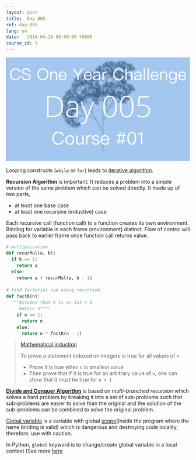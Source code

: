 ```yaml
---
layout: post
title:  Day 005
ref: day-005
lang: en
date:   2016-04-16 00:00:00 +0800
course_id: 1
---
```


![](/images/Day005-en.png)

Looping constructs (`while` or `for`) leads to [iterative algorithm](https://en.wikipedia.org/wiki/Iterative_method).

**Recursion Algorithm** is important. It reduces a problem into a simple version of the same problem which can be solved directly. It made up of two parts,

- at least one base case
- at least one recursive (inductive) case

Each recursive call (function call) to a function creates its own environment. Binding for variable in each frame (environment) distinct. Flow of control will pass back to earlier frame once function call returns value.

```python
# multiplication
def recurMul(a, b):
  if b == 1:
    return a
  else:
    return a + recurMul(a, b - 1)

# find factorial num using recursion
def factR(n):
  """Assumes that n is an int > 0
     Return n!"""
    if n == 1:
      return n
    else:
      return n * factR(n - 1)
```

> [Mathematical induction](https://en.wikipedia.org/wiki/Mathematical_induction)
>
> To prove a statement indexed on integers is true for all values of `n`
> - Prove it is true when `n` is smallest value
> - Then prove that if it is true for an arbitrary value of `n`, one can show that it must be true for `n + 1`

[**Divide and Conquer Algorithm**](https://en.wikipedia.org/wiki/Divide_and_conquer_algorithms) is based on *multi-branched recursion* which solves a hard problem by breaking it into a set of sub-problems such that sub-problems are easier to solve than the original and the solution of the sub-problems can be combined to solve the original problem.

[Global variable](https://en.wikipedia.org/wiki/Global_variable) is a variable with global [scope](https://en.wikipedia.org/wiki/Scope_(computer_science))(Inside the  program where the name binding is valid) which is dangerous and destroying code locality, therefore, use with caution.

In Python, `global` keyword is to change/create global variable in a local context (See more [here](http://stackoverflow.com/questions/4693120/use-of-global-keyword-in-python)
